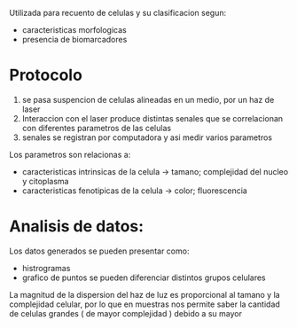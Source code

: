 Utilizada para recuento de celulas y su clasificacion segun:
- caracteristicas morfologicas
- presencia de biomarcadores

# Protocolo
1. se pasa suspencion de celulas alineadas en un medio, por un haz de laser
2. Interaccion con el laser produce distintas senales que se correlacionan con diferentes parametros de las celulas
3. senales se registran por computadora y asi medir varios parametros 

Los parametros son relacionas a:
- caracteristicas intrinsicas de la celula → tamano; complejidad del nucleo y citoplasma
- caracteristicas fenotipicas de la celula → color; fluorescencia

# Analisis de datos:
Los datos generados se pueden presentar como:
- histrogramas
- grafico de puntos
se pueden diferenciar distintos grupos celulares

La magnitud de la dispersion del haz de luz es proporcional al tamano y la complejidad celular, por lo que en muestras nos permite saber la cantidad de celulas grandes ( de mayor complejidad ) debido a su mayor 
